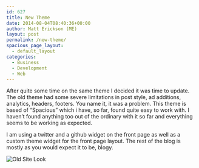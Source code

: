 ```yaml
---
id: 627
title: New Theme
date: 2014-08-04T08:40:36+00:00
author: Matt Erickson (ME)
layout: post
permalink: /new-theme/
spacious_page_layout:
  - default_layout
categories:
  - Business
  - Development
  - Web
---
```

After quite some time on the same theme I decided it was time to update. The old theme had some severe limitations in post style, ad additions, analytics, headers, footers. You name it, it was a problem. This theme is based of &#8220;Spacious&#8221; which i have, so far, found quite easy to work with. I haven&#8217;t found anything too out of the ordinary with it so far and everything seems to be working as expected.   

  
I am using a twitter and a github widget on the front page as well as a custom theme widget for the front page layout. The rest of the blog is mostly as you would expect it to be, blogy.   

  
<img src="https://raw.githubusercontent.com/Mutmatt/mutmatt.github.io/master/images/mattErickson-t2.png?fit=209%2C180" alt="Old Site Look" class="alignnone size-full wp-image-649" data-recalc-dims="1" />
